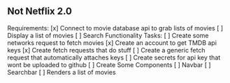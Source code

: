 ## Not Netflix 2.0

Requirements:
[x] Connect to movie database api to grab lists of movies
[ ] Display a list of movies
[ ] Search Functionality
Tasks:
[ ] Create some networks request to fetch movies
[x] Create an account to get TMDB api keys
[x] Create fetch requests that do stuff
[ ] Create a generic fetch request that automatically attaches keys
[ ] Create secrets for api key that wont be uploaded to github
[ ] Create Some Components
[ ] Navbar
[ ] Searchbar
[ ] Renders a list of movies

